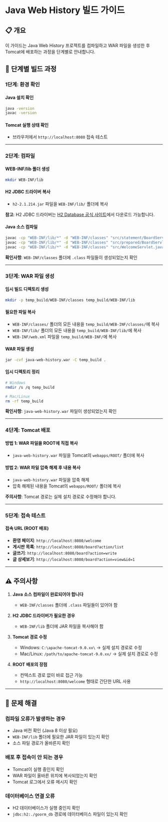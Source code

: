 # Java Web History 빌드 가이드

## 📋 개요

이 가이드는 Java Web History 프로젝트를 컴파일하고 WAR 파일을 생성한 후 Tomcat에 배포하는 과정을 단계별로 안내합니다.

## 🚀 단계별 빌드 과정

### 1단계: 환경 확인

#### Java 설치 확인

```bash
java -version
javac -version
```

#### Tomcat 실행 상태 확인

- 브라우저에서 `http://localhost:8080` 접속 테스트

---

### 2단계: 컴파일

#### WEB-INF/lib 폴더 생성

```bash
mkdir WEB-INF/lib
```

#### H2 JDBC 드라이버 복사

- `h2-2.1.214.jar` 파일을 `WEB-INF/lib/` 폴더에 복사

**참고**: H2 JDBC 드라이버는 [H2 Database 공식 사이트](http://www.h2database.com/)에서 다운로드 가능합니다.

#### Java 소스 컴파일

```bash
javac -cp "WEB-INF/lib/*" -d "WEB-INF/classes" "src/statement/BoardServlet.java"
javac -cp "WEB-INF/lib/*" -d "WEB-INF/classes" "src/prepared/BoardServlet.java"
javac -cp "WEB-INF/lib/*" -d "WEB-INF/classes" "src/WelcomeServlet.java"
```

**확인사항**: `WEB-INF/classes` 폴더에 `.class` 파일들이 생성되었는지 확인

---

### 3단계: WAR 파일 생성

#### 임시 빌드 디렉토리 생성

```bash
mkdir -p temp_build/WEB-INF/classes temp_build/WEB-INF/lib
```

#### 필요한 파일 복사

- `WEB-INF/classes/` 폴더의 모든 내용을 `temp_build/WEB-INF/classes/`에 복사
- `WEB-INF/lib/` 폴더의 모든 내용을 `temp_build/WEB-INF/lib/`에 복사
- `WEB-INF/web.xml` 파일을 `temp_build/WEB-INF/`에 복사

#### WAR 파일 생성

```bash
jar -cvf java-web-history.war -C temp_build .
```

#### 임시 디렉토리 정리

```bash
# Windows
rmdir /s /q temp_build

# Mac/Linux
rm -rf temp_build
```

**확인사항**: `java-web-history.war` 파일이 생성되었는지 확인

---

### 4단계: Tomcat 배포

#### 방법 1: WAR 파일을 ROOT에 직접 복사

- `java-web-history.war` 파일을 Tomcat의 `webapps/ROOT/` 폴더에 복사

#### 방법 2: WAR 파일 압축 해제 후 내용 복사

- `java-web-history.war` 파일을 압축 해제
- 압축 해제된 내용을 Tomcat의 `webapps/ROOT/` 폴더에 복사

**주의사항**: Tomcat 경로는 실제 설치 경로로 수정해야 합니다.

---

### 5단계: 접속 테스트

#### 접속 URL (ROOT 배포)

- **환영 페이지**: `http://localhost:8080/welcome`
- **게시판 목록**: `http://localhost:8080/board?action/list`
- **글쓰기**: `http://localhost:8080/board?action=write`
- **글 상세보기**: `http://localhost:8080/board?action=view&id=1`

---

## ⚠️ 주의사항

1. **Java 소스 컴파일이 완료되어야 합니다**

   - `WEB-INF/classes` 폴더에 `.class` 파일들이 있어야 함

2. **H2 JDBC 드라이버가 필요한 경우**

   - `WEB-INF/lib` 폴더에 JAR 파일을 복사해야 함

3. **Tomcat 경로 수정**

   - Windows: `C:\apache-tomcat-9.0.xx\` → 실제 설치 경로로 수정
   - Mac/Linux: `/path/to/apache-tomcat-9.0.xx/` → 실제 설치 경로로 수정

4. **ROOT 배포의 장점**
   - 컨텍스트 경로 없이 바로 접근 가능
   - `http://localhost:8080/welcome` 형태로 간단한 URL 사용

---

## 🔧 문제 해결

### 컴파일 오류가 발생하는 경우

- Java 버전 확인 (Java 8 이상 필요)
- `WEB-INF/lib` 폴더에 필요한 JAR 파일이 있는지 확인
- 소스 파일 경로가 올바른지 확인

### 배포 후 접속이 안 되는 경우

- Tomcat이 실행 중인지 확인
- WAR 파일이 올바른 위치에 복사되었는지 확인
- Tomcat 로그에서 오류 메시지 확인

### 데이터베이스 연결 오류

- H2 데이터베이스가 실행 중인지 확인
- `jdbc:h2:./goorm_db` 경로에 데이터베이스 파일이 있는지 확인
